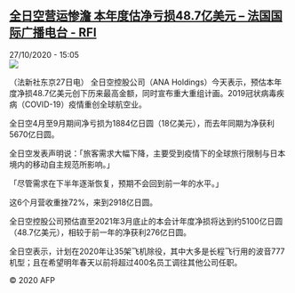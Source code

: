<!--1603810596000-->
[全日空营运惨澹 本年度估净亏损48.7亿美元 – 法国国际广播电台 - RFI](http://www.rfi.fr//cn/contenu/20201027-%E5%85%A8%E6%97%A5%E7%A9%BA%E8%90%A5%E8%BF%90%E6%83%A8%E6%BE%B9-%E6%9C%AC%E5%B9%B4%E5%BA%A6%E4%BC%B0%E5%87%80%E4%BA%8F%E6%8D%9F487%E4%BA%BF%E7%BE%8E%E5%85%83)
------

<div>27/10/2020 - 15:05</div><img src="https://s.rfi.fr/media/display/9c4fdebe-1862-11eb-afdc-005056bf87d6/w:310/p:16x9/eco0007b.201027220501.jpg"><div class="t-content__body u-clearfix"><p>（法新社东京27日电）    全日空控股公司（ANA Holdings）今天表示，预估本年度净损48.7亿美元创下历来最高金额，同时宣布重大重组计画。2019冠状病毒疾病（COVID-19）疫情重创全球航空业。</p><p>    全日空4月至9月期间净亏损为1884亿日圆（18亿美元），而去年同期为净获利5670亿日圆。</p><p>    全日空发表声明说：「旅客需求大幅下降，主要受到疫情下的全球旅行限制与日本境内的移动自主规范所影响。」</p><p>    「尽管需求在下半年逐渐恢复，预期不会回到前一年的水平。」</p><p>    这6个月营收重挫72%，来到2918亿日圆。</p><p>    全日空控股公司预估直至2021年3月底止的本会计年度净损将达到约5100亿日圆（48.7亿美元），相较于前一年的净获利276亿日圆。</p><p>    全日空表示，计划在2020年让35架飞机除役，其中大多是长程飞行用的波音777机型；且在希望明年春天以前将超过400名员工调往其他公司任职。</p><p class="t-copyright">© 2020 AFP</p>        </div>
